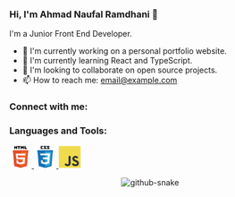 ### Hi, I'm Ahmad Naufal Ramdhani 👋

I'm a Junior Front End Developer.

- 🔭 I'm currently working on a personal portfolio website.
- 🌱 I'm currently learning React and TypeScript.
- 👯 I'm looking to collaborate on open source projects.
- 📫 How to reach me: [email@example.com](mailto:email@example.com)

<h3 align="left">Connect with me:</h3>
<p align="left">
</p>

<h3 align="left">Languages and Tools:</h3>
<p align="left"> <a href="https://www.w3.org/html/" target="_blank" rel="noreferrer"> <img src="https://raw.githubusercontent.com/devicons/devicon/master/icons/html5/html5-original-wordmark.svg" alt="html5" width="40" height="40"/> </a> <a href="https://www.w3schools.com/css/" target="_blank" rel="noreferrer"> <img src="https://raw.githubusercontent.com/devicons/devicon/master/icons/css3/css3-original-wordmark.svg" alt="css3" width="40" height="40"/> </a> <a href="https://developer.mozilla.org/en-US/docs/Web/JavaScript" target="_blank" rel="noreferrer"> <img src="https://raw.githubusercontent.com/devicons/devicon/master/icons/javascript/javascript-original.svg" alt="javascript" width="40" height="40"/> </a></p>

<div align="center">
  <picture>
    <source media="(prefers-color-scheme: dark)" srcset="https://raw.githubusercontent.com/naufalprofile/naufalprofile/output/github-snake-dark.svg" />
    <source media="(prefers-color-scheme: light)" srcset="https://raw.githubusercontent.com/naufalprofile/naufalprofile/output/github-snake.svg" />
    <img alt="github-snake" src="https://raw.githubusercontent.com/naufalprofile/naufalprofile/output/github-snake.svg" />
  </picture>
</div>
